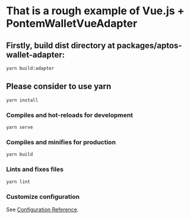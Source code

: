 # That is a rough example of Vue.js + PontemWalletVueAdapter
 
## Firstly, build dist directory at packages/aptos-wallet-adapter:

```
yarn build:adapter
```

## Please consider to use yarn
```
yarn install
```

### Compiles and hot-reloads for development
```
yarn serve
```

### Compiles and minifies for production
```
yarn build
```

### Lints and fixes files
```
yarn lint
```

### Customize configuration
See [Configuration Reference](https://cli.vuejs.org/config/).
